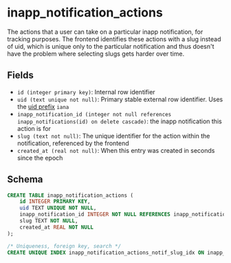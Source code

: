 # inapp_notification_actions

The actions that a user can take on a particular inapp notification, for
tracking purposes. The frontend identifies these actions with a slug instead
of uid, which is unique only to the particular notification and thus doesn't
have the problem where selecting slugs gets harder over time.

## Fields

- `id (integer primary key)`: Internal row identifier
- `uid (text unique not null)`: Primary stable external row identifier. Uses
  the [uid prefix](../uid_prefixes.md) `iana`
- `inapp_notification_id (integer not null references inapp_notifications(id) on delete cascade)`:
  the inapp notification this action is for
- `slug (text not null)`: The unique identifier for the action within the
  notification, referenced by the frontend
- `created_at (real not null)`: When this entry was created in seconds since
  the epoch

## Schema

```sql
CREATE TABLE inapp_notification_actions (
    id INTEGER PRIMARY KEY,
    uid TEXT UNIQUE NOT NULL,
    inapp_notification_id INTEGER NOT NULL REFERENCES inapp_notifications(id) ON DELETE CASCADE,
    slug TEXT NOT NULL,
    created_at REAL NOT NULL
);

/* Uniqueness, foreign key, search */
CREATE UNIQUE INDEX inapp_notification_actions_notif_slug_idx ON inapp_notification_actions(inapp_notification_id, slug);
```
